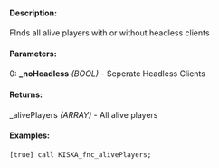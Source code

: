 #### Description:
FInds all alive players with or without headless clients

#### Parameters:
0: **_noHeadless** *(BOOL)* - Seperate Headless Clients

#### Returns:
_alivePlayers *(ARRAY)* - All alive players

#### Examples:
```sqf
[true] call KISKA_fnc_alivePlayers;
```


